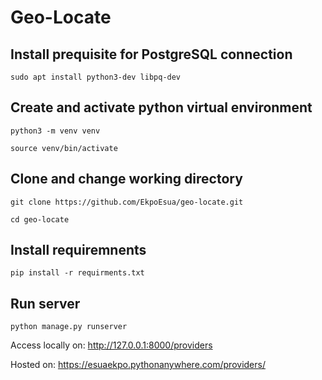 # Geo-Locate

## Install prequisite for PostgreSQL connection
`sudo apt install python3-dev libpq-dev`

## Create and activate python virtual environment
`python3 -m venv venv`

`source venv/bin/activate`

## Clone and change working directory

`git clone https://github.com/EkpoEsua/geo-locate.git`

`cd geo-locate`

## Install requiremnents

`pip install -r requirments.txt`

## Run server

`python manage.py runserver`

Access locally on: http://127.0.0.1:8000/providers

Hosted on: https://esuaekpo.pythonanywhere.com/providers/
